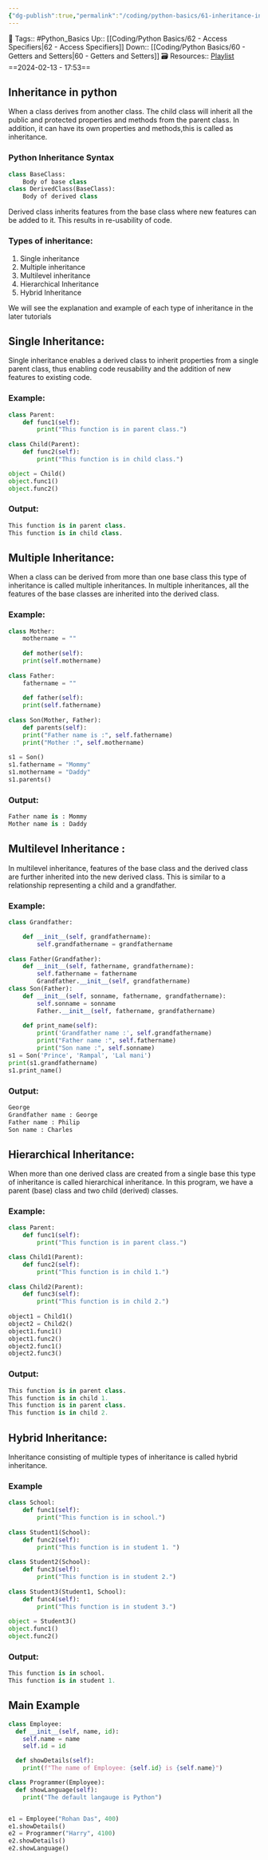 ```yaml
---
{"dg-publish":true,"permalink":"/coding/python-basics/61-inheritance-in-python/","dgPassFrontmatter":true,"noteIcon":"3","created":"2024-02-13T17:53:28.615+05:30","updated":"2024-02-13T20:10:36.952+05:30"}
---
```


🧶 Tags:: #Python_Basics 
Up:: [[Coding/Python Basics/62 - Access Specifiers\|62 - Access Specifiers]]
Down:: [[Coding/Python Basics/60 - Getters and Setters\|60 - Getters and Setters]]
🗃 Resources:: [Playlist](https://www.youtube.com/playlist?list=PLu0W_9lII9agwh1XjRt242xIpHhPT2llg)
==2024-02-13 - 17:53==

## Inheritance in python
When a class derives from another class. The child class will inherit all the public and protected properties and methods from the parent class. In addition, it can have its own properties and methods,this is called as inheritance.

### Python Inheritance Syntax
```python
class BaseClass:
	Body of base class
class DerivedClass(BaseClass):
	Body of derived class
```

Derived class inherits features from the base class where new features can be added to it. This results in re-usability of code.

### Types of inheritance:
1. Single inheritance
2. Multiple inheritance
3. Multilevel inheritance
4. Hierarchical Inheritance
5. Hybrid Inheritance

We will see the explanation and example of each type of inheritance in the later tutorials

## Single Inheritance:
Single inheritance enables a derived class to inherit properties from a single parent class, thus enabling code reusability and the addition of new features to existing code.

### Example:
```python
class Parent:
	def func1(self):
		print("This function is in parent class.")
		
class Child(Parent):
	def func2(self):
		print("This function is in child class.")

object = Child()
object.func1()
object.func2()
```

### Output:
```python
This function is in parent class.
This function is in child class.
```

## Multiple Inheritance:
When a class can be derived from more than one base class this type of inheritance is called multiple inheritances. In multiple inheritances, all the features of the base classes are inherited into the derived class.

### Example:
```python
class Mother:
	mothername = ""
	
	def mother(self):
	print(self.mothername)
	
class Father:
	fathername = ""
	
	def father(self):
	print(self.fathername)
	
class Son(Mother, Father):
	def parents(self):
	print("Father name is :", self.fathername)
	print("Mother :", self.mothername)
	
s1 = Son()
s1.fathername = "Mommy"
s1.mothername = "Daddy"
s1.parents()
```

### Output:
```python
Father name is : Mommy
Mother name is : Daddy
```

## Multilevel Inheritance :
In multilevel inheritance, features of the base class and the derived class are further inherited into the new derived class. This is similar to a relationship representing a child and a grandfather.

### Example:
```python
class Grandfather:

	def __init__(self, grandfathername):
		self.grandfathername = grandfathername
		
class Father(Grandfather):
	def __init__(self, fathername, grandfathername):
		self.fathername = fathername
		Grandfather.__init__(self, grandfathername)
class Son(Father):
	def __init__(self, sonname, fathername, grandfathername):
		self.sonname = sonname
		Father.__init__(self, fathername, grandfathername)
		
	def print_name(self):
		print('Grandfather name :', self.grandfathername)
		print("Father name :", self.fathername)
		print("Son name :", self.sonname)
s1 = Son('Prince', 'Rampal', 'Lal mani')
print(s1.grandfathername)
s1.print_name()
```

### Output:
```python
George
Grandfather name : George
Father name : Philip
Son name : Charles
```

## Hierarchical Inheritance:
When more than one derived class are created from a single base this type of inheritance is called hierarchical inheritance. In this program, we have a parent (base) class and two child (derived) classes.

### Example:
```python
class Parent:
	def func1(self):
		print("This function is in parent class.")

class Child1(Parent):
	def func2(self):
		print("This function is in child 1.")
		
class Child2(Parent):
	def func3(self):
		print("This function is in child 2.")
		
object1 = Child1()
object2 = Child2()
object1.func1()
object1.func2()
object2.func1()
object2.func3()
```

### Output:
```python
This function is in parent class.
This function is in child 1.
This function is in parent class.
This function is in child 2.
```

## Hybrid Inheritance:
Inheritance consisting of multiple types of inheritance is called hybrid inheritance.

### Example
```python
class School:
	def func1(self):
		print("This function is in school.")
		
class Student1(School):
	def func2(self):
		print("This function is in student 1. ")
		
class Student2(School):
	def func3(self):
		print("This function is in student 2.")
		
class Student3(Student1, School):
	def func4(self):
		print("This function is in student 3.")
		
object = Student3()
object.func1()
object.func2()
```

### Output:
```python
This function is in school.
This function is in student 1.
```

## Main Example
```python
class Employee:
  def __init__(self, name, id):
    self.name = name
    self.id = id 

  def showDetails(self):
    print(f"The name of Employee: {self.id} is {self.name}")

class Programmer(Employee):
  def showLanguage(self):
    print("The default langauge is Python")


e1 = Employee("Rohan Das", 400)
e1.showDetails()
e2 = Programmer("Harry", 4100)
e2.showDetails()
e2.showLanguage()
```